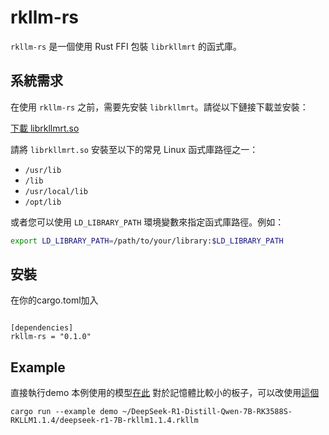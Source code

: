 # rkllm-rs

`rkllm-rs` 是一個使用 Rust FFI 包裝 `librkllmrt` 的函式庫。

## 系統需求

在使用 `rkllm-rs` 之前，需要先安裝 `librkllmrt`。請從以下鏈接下載並安裝：

[下載 librkllmrt.so](https://github.com/airockchip/rknn-llm/raw/refs/heads/main/rkllm-runtime/Linux/librkllm_api/aarch64/librkllmrt.so)

請將 `librkllmrt.so` 安裝至以下的常見 Linux 函式庫路徑之一：

- `/usr/lib`
- `/lib`
- `/usr/local/lib`
- `/opt/lib`

或者您可以使用 `LD_LIBRARY_PATH` 環境變數來指定函式庫路徑。例如：

```sh
export LD_LIBRARY_PATH=/path/to/your/library:$LD_LIBRARY_PATH

```

## 安裝

在你的cargo.toml加入

```

[dependencies]
rkllm-rs = "0.1.0"

```

## Example

直接執行demo
本例使用的模型[在此](https://huggingface.co/VRxiaojie/DeepSeek-R1-Distill-Qwen-7B-RK3588S-RKLLM1.1.4)
對於記憶體比較小的板子，可以改使用[這個](https://huggingface.co/VRxiaojie/DeepSeek-R1-Distill-Qwen-1.5B-RK3588S-RKLLM1.1.4)
```
cargo run --example demo ~/DeepSeek-R1-Distill-Qwen-7B-RK3588S-RKLLM1.1.4/deepseek-r1-7B-rkllm1.1.4.rkllm
```
